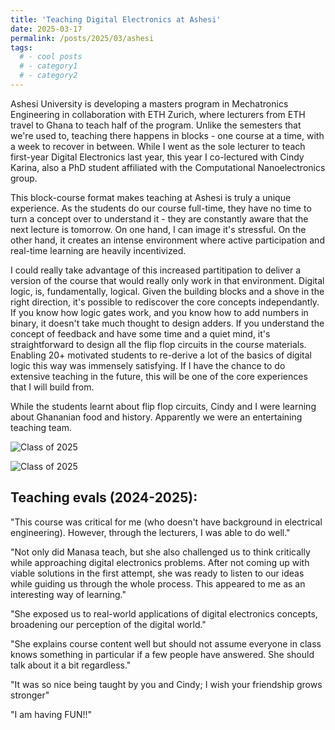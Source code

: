 ```yaml
---
title: 'Teaching Digital Electronics at Ashesi'
date: 2025-03-17
permalink: /posts/2025/03/ashesi
tags:
  # - cool posts
  # - category1
  # - category2
---
```


Ashesi University is developing a masters program in Mechatronics Engineering in collaboration with ETH Zurich, where lecturers from ETH travel to Ghana to teach half of the program. Unlike the semesters that we're used to, teaching there happens in blocks - one course at a time, with a week to recover in between. While I went as the sole lecturer to teach first-year Digital Electronics last year, this year I co-lectured with Cindy Karina, also a PhD student affiliated with the Computational Nanoelectronics group. 

This block-course format makes teaching at Ashesi is truly a unique experience. As the students do our course full-time, they have no time to turn a concept over to understand it - they are constantly aware that the next lecture is tomorrow. On one hand, I can image it's stressful. On the other hand, it creates an intense environment where active participation and real-time learning are heavily incentivized. 

I could really take advantage of this increased partitipation to deliver a version of the course that would really only work in that environment. Digital logic, is, fundamentally, logical. Given the building blocks and a shove in the right direction, it's possible to rediscover the core concepts independantly. If you know how logic gates work, and you know how to add numbers in binary, it doesn't take much thought to design adders. If you understand the concept of feedback and have some time and a quiet mind, it's straightforward to design all the flip flop circuits in the course materials. Enabling 20+ motivated students to re-derive a lot of the basics of digital logic this way was immensely satisfying. If I have the chance to do extensive teaching in the future, this will be one of the core experiences that I will build from.

While the students learnt about flip flop circuits, Cindy and I were learning about Ghananian food and history. Apparently we were an entertaining teaching team.

<!-- <a href="/images/ashesi1.jpg" target="_blank">
  <img src="/images/ashesi1.jpg" alt="Ashesi 2025" width="100%">
</a> -->

<!-- <embed src="/images/ashesi1.pdf" width="100%" height="600px" type="application/pdf"> -->


![Class of 2025](https://manasakani.github.io/images/ashesi1.png)

![Class of 2025](https://manasakani.github.io/images/ashesi2.png)


Teaching evals (2024-2025):
------

"This course was critical for me (who doesn't have background in electrical engineering). However, through the lecturers, I was able to do well."

"Not only did Manasa teach, but she also challenged us to think critically while approaching digital electronics problems. After not coming up with viable solutions in the first attempt, she was ready to listen to our ideas while guiding us through the whole process. This appeared to me as an interesting way of learning."

"She exposed us to real-world applications of digital electronics concepts, broadening our perception of the digital world."

"She explains course content well but should not assume everyone in class knows something in particular if a few people have answered. She should talk about it a bit regardless."

"It was so nice being taught by you and Cindy; I wish your friendship grows stronger"

"I am having FUN!!"

<!-- Headings are cool
======

You can have many headings
======

Aren't headings cool?
------ -->